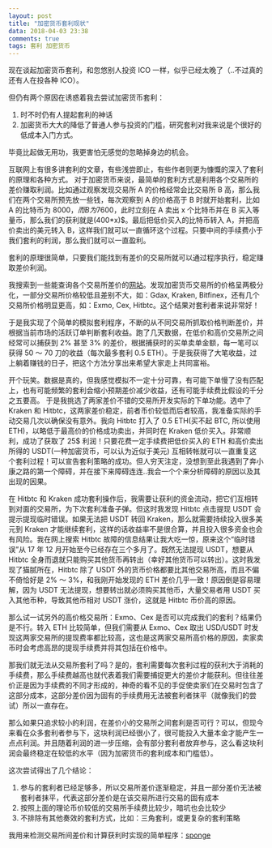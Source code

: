 ```yaml
---
layout: post
title: "加密货币套利现状"
data: 2018-04-03 23:38
comments: true
tags: 套利 加密货币
---
```


现在谈起加密货币套利，和忽悠别人投资 ICO 一样，似乎已经太晚了（..不过真的还有人在投各种 ICO）。

但仍有两个原因在诱惑着我去尝试加密货币套利：

1. 时不时仍有人提起套利的神话
2. 加密货币大大的降低了普通人参与投资的门槛，研究套利对我来说是个很好的低成本入门方式。

毕竟比起做无用功，我更害怕无感觉的忽略掉身边的机会。

互联网上有很多讲套利的文章，有些浅尝即止，有些作者则更为慷慨的深入了套利的原理和各种方式。
对于加密货币来说，最简单的套利方式是利用各个交易所的差价赚取利润。比如通过观察发现交易所 A 的价格经常会比交易所 B 高，那么我们在两个交易所预先放一些钱，每次观察到 A 的价格高于 B 时就开始套利，比如 A 的比特币为 8000$，而 B 为 7600$，此时立刻在 A 卖出 x 个比特币并在 B 买入等量币，那么我们的获利就是(400*x)$。最后把低价买入的比特币转入 A，并把高价卖出的美元转入 B，这样我们就可以一直循环这个过程。只要中间的手续费小于我们套利的利润，那么我们就可以一直盈利。

套利的原理很简单，只要我们能找到有差价的交易所就可以通过程序执行，稳定赚取差价利润。

我搜索到一些能查询各个交易所差价的[网站](https://www.tokenspread.com/)。发现加密货币交易所的价格呈两极分化，一部分交易所价格较低且差别不大，如：Gdax, Kraken, Bitfinex，还有几个交易所价格明显更高，如：Exmo, Cex, Hitbtc。这个结果对套利者来说非常好！

于是我实现了个简单的模拟套利程序，不断的从不同交易所抓取价格判断差价，并根据当前市场的活跃订单判断套利收益。跑了几天数据，在低价和高价交易所之间经常可以捕获到 2% 甚至 3% 的差价，根据捕获时的买单卖单金额，每一笔可以获得 50 ～ 70 刀的收益（每次最多套利 0.5 ETH）。于是我获得了大笔收益，过上躺着赚钱的日子，把这个方法分享出来希望大家走上共同富裕。

开个玩笑。数据是真的，但我感觉模拟不一定十分可靠，有可能下单慢了没有匹配上，也有可能频繁的套利会缩小预期差价减少收益，还有可能手续费比假设的千分之五要高。
于是我挑选了两家差价不错的交易所开发实际的下单功能。选中了 Kraken 和 Hitbtc，这两家差价稳定，前者币价较低而后者较高，我准备实际的手动交易几次以确保没有意外。我向 Hitbtc 打入了 0.5 ETH(买不起 BTC, 所以使用 ETH)，以略低于最高价的价格成功卖出，并同时在 Kraken 低价买入。非常顺利，成功了获取了 25$ 利润！只要花费一定手续费把低价买入的 ETH 和高价卖出所得的 USDT(一种加密货币，可以认为近似于美元) 互相转帐就可以一直重复这个套利过程！可以宣告套利策略的成功。但人穷天注定，没想到至此我遇到了奔小康之路的第一个障碍，并在接下来障碍连连..我会一个个来分析障碍的原因以及其出现的因果。

在 Hitbtc 和 Kraken 成功套利操作后，我需要让获利的资金流动，把它们互相转到对面的交易所，为下次套利准备子弹。但这时我发现 Hitbtc 点击提现 USDT 会提示提现临时错误。如果无法把 USDT 转回 Kraken，那么就需要持续投入很多美元到 Kraken 才能继续套利，这样的话收益率不是很合算，并且投入很多资金也会有风险。我在网上搜索 Hitbtc 故障的信息结果让我大吃一惊，原来这个“临时错误”从 17 年 12 月开始至今已经存在三个多月了。既然无法提现 USDT，想要从 Hitbtc 全身而退就只能购买其他货币再转出（幸好其他货币可以转出）。这时我发现了猫腻所在，Hitbtc 除了 USDT 外的货币价格都要比其他交易所高，而且不偏不倚恰好是 2% ～ 3%，和我刚开始发现的 ETH 差价几乎一致！原因倒是容易理解，因为 USDT 无法提现，想要转出就必须购买其他币，大量交易者用 USDT 买入其他币种，导致其他币相对 USDT 涨价，这就是 Hitbtc 币价高的原因。

那么试一试另外的高价格交易所：Exmo、Cex 是否可以完成我们的套利？结果仍是不行。转入 ETH 比较简单，但我们需要从 Exmo、Cex 取出 USD/USDT 时发现这两家交易所的提现费率都比较高，这也是这两家交易所高价格的原因，卖家卖币时会考虑高昂的提现手续费并将其包括在价格中。

那我们就无法从交易所套利了吗？是的，套利需要每次套利过程的获利大于消耗的手续费，那么手续费越高也就代表着我们需要捕捉更大的差价才能获利。但往往差价正是因为手续费的不同才形成的，神奇的看不见的手促使卖家们在交易时包含了这部分成本，这部分差价因为固有的手续费用无法被套利者抹平（就像我们的尝试）所以一直存在。

那么如果只追求较小的利润，在差价小的交易所之间套利是否可行？可以，但现今来看在众多套利者参与下，这块利润已经很小了，很可能投入大量本金才能产生一点点利润。并且随着利润的进一步压缩，会有部分套利者放弃参与，这么看这块利润会最终稳定在较低的水平（因为加密货币的套利成本和门槛低）。

这次尝试得出了几个结论：

1. 参与的套利者已经足够多，所以交易所差价逐渐稳定，并且一部分差价无法被套利者抹平，代表这部分差价是在该交易所进行交易的固有成本
2. 按照上面的理论币价较低的交易所手续费比较少，暗坑也会比较少
3. 不排除有其他奏效的套利方式，比如：三角套利，或更复杂的套利策略

我用来检测交易所间差价和计算获利时实现的简单程序：[sponge](https://github.com/jjyr/sponge)
